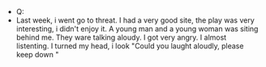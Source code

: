 - Q:
- Last week, i went go to threat. I had a very good site, the play was very interesting,  i didn't enjoy it. A young man and a young woman was siting behind me. They ware talking aloudy. I got very angry. I almost listenting. I turned my head, i look  "Could you laught aloudly, please keep down "